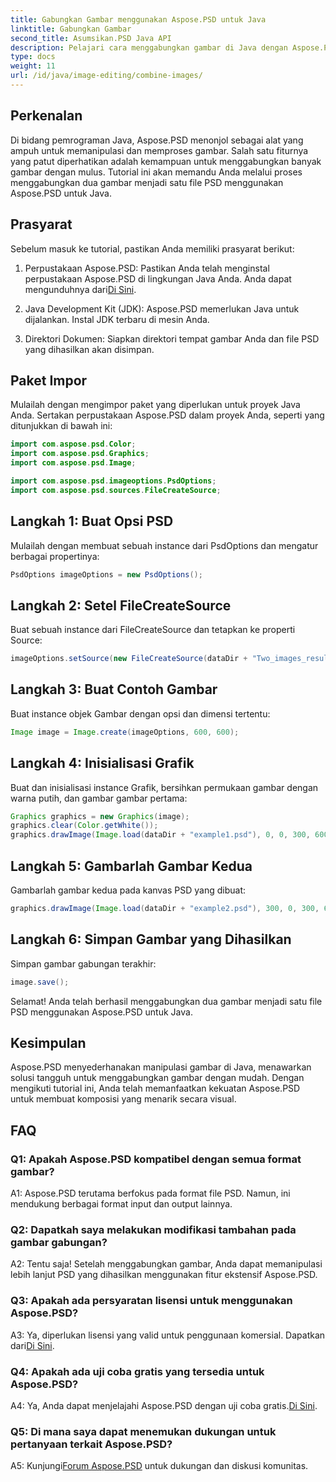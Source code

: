 ```yaml
---
title: Gabungkan Gambar menggunakan Aspose.PSD untuk Java
linktitle: Gabungkan Gambar
second_title: Asumsikan.PSD Java API
description: Pelajari cara menggabungkan gambar di Java dengan Aspose.PSD. Ikuti panduan langkah demi langkah kami untuk kombinasi gambar yang mulus.
type: docs
weight: 11
url: /id/java/image-editing/combine-images/
---
```

## Perkenalan

Di bidang pemrograman Java, Aspose.PSD menonjol sebagai alat yang ampuh untuk memanipulasi dan memproses gambar. Salah satu fiturnya yang patut diperhatikan adalah kemampuan untuk menggabungkan banyak gambar dengan mulus. Tutorial ini akan memandu Anda melalui proses menggabungkan dua gambar menjadi satu file PSD menggunakan Aspose.PSD untuk Java.

## Prasyarat

Sebelum masuk ke tutorial, pastikan Anda memiliki prasyarat berikut:

1.  Perpustakaan Aspose.PSD: Pastikan Anda telah menginstal perpustakaan Aspose.PSD di lingkungan Java Anda. Anda dapat mengunduhnya dari[Di Sini](https://releases.aspose.com/psd/java/).

2. Java Development Kit (JDK): Aspose.PSD memerlukan Java untuk dijalankan. Instal JDK terbaru di mesin Anda.

3. Direktori Dokumen: Siapkan direktori tempat gambar Anda dan file PSD yang dihasilkan akan disimpan.

## Paket Impor

Mulailah dengan mengimpor paket yang diperlukan untuk proyek Java Anda. Sertakan perpustakaan Aspose.PSD dalam proyek Anda, seperti yang ditunjukkan di bawah ini:

```java
import com.aspose.psd.Color;
import com.aspose.psd.Graphics;
import com.aspose.psd.Image;

import com.aspose.psd.imageoptions.PsdOptions;
import com.aspose.psd.sources.FileCreateSource;
```

## Langkah 1: Buat Opsi PSD

Mulailah dengan membuat sebuah instance dari PsdOptions dan mengatur berbagai propertinya:

```java
PsdOptions imageOptions = new PsdOptions();
```

## Langkah 2: Setel FileCreateSource

Buat sebuah instance dari FileCreateSource dan tetapkan ke properti Source:

```java
imageOptions.setSource(new FileCreateSource(dataDir + "Two_images_result_out.psd", false));
```

## Langkah 3: Buat Contoh Gambar

Buat instance objek Gambar dengan opsi dan dimensi tertentu:

```java
Image image = Image.create(imageOptions, 600, 600);
```

## Langkah 4: Inisialisasi Grafik

Buat dan inisialisasi instance Grafik, bersihkan permukaan gambar dengan warna putih, dan gambar gambar pertama:

```java
Graphics graphics = new Graphics(image);
graphics.clear(Color.getWhite());
graphics.drawImage(Image.load(dataDir + "example1.psd"), 0, 0, 300, 600);
```

## Langkah 5: Gambarlah Gambar Kedua

Gambarlah gambar kedua pada kanvas PSD yang dibuat:

```java
graphics.drawImage(Image.load(dataDir + "example2.psd"), 300, 0, 300, 600);
```

## Langkah 6: Simpan Gambar yang Dihasilkan

Simpan gambar gabungan terakhir:

```java
image.save();
```

Selamat! Anda telah berhasil menggabungkan dua gambar menjadi satu file PSD menggunakan Aspose.PSD untuk Java.

## Kesimpulan

Aspose.PSD menyederhanakan manipulasi gambar di Java, menawarkan solusi tangguh untuk menggabungkan gambar dengan mudah. Dengan mengikuti tutorial ini, Anda telah memanfaatkan kekuatan Aspose.PSD untuk membuat komposisi yang menarik secara visual.

## FAQ

### Q1: Apakah Aspose.PSD kompatibel dengan semua format gambar?

A1: Aspose.PSD terutama berfokus pada format file PSD. Namun, ini mendukung berbagai format input dan output lainnya.

### Q2: Dapatkah saya melakukan modifikasi tambahan pada gambar gabungan?

A2: Tentu saja! Setelah menggabungkan gambar, Anda dapat memanipulasi lebih lanjut PSD yang dihasilkan menggunakan fitur ekstensif Aspose.PSD.

### Q3: Apakah ada persyaratan lisensi untuk menggunakan Aspose.PSD?

 A3: Ya, diperlukan lisensi yang valid untuk penggunaan komersial. Dapatkan dari[Di Sini](https://purchase.aspose.com/buy).

### Q4: Apakah ada uji coba gratis yang tersedia untuk Aspose.PSD?

 A4: Ya, Anda dapat menjelajahi Aspose.PSD dengan uji coba gratis.[Di Sini](https://releases.aspose.com/).

### Q5: Di mana saya dapat menemukan dukungan untuk pertanyaan terkait Aspose.PSD?

 A5: Kunjungi[Forum Aspose.PSD](https://forum.aspose.com/c/psd/34) untuk dukungan dan diskusi komunitas.
